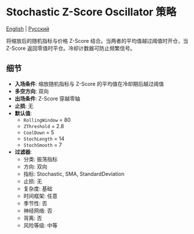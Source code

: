 # Stochastic Z-Score Oscillator 策略
[English](README.md) | [Русский](README_ru.md)

将缩放后的随机指标与价格 Z-Score 结合。当两者的平均值越过阈值时开仓，当 Z-Score 返回零值时平仓。冷却计数器可防止频繁信号。

## 细节

- **入场条件**: 缩放随机指标与 Z-Score 的平均值在冷却期后越过阈值
- **多空方向**: 双向
- **出场条件**: Z-Score 穿越零轴
- **止损**: 无
- **默认值**:
  - `RollingWindow` = 80
  - `ZThreshold` = 2.8
  - `CoolDown` = 5
  - `StochLength` = 14
  - `StochSmooth` = 7
- **过滤器**:
  - 分类: 振荡指标
  - 方向: 双向
  - 指标: Stochastic, SMA, StandardDeviation
  - 止损: 无
  - 复杂度: 基础
  - 时间框架: 任意
  - 季节性: 否
  - 神经网络: 否
  - 背离: 否
  - 风险等级: 中等
